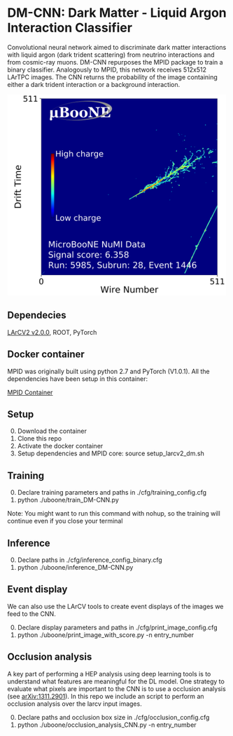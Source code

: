 # DM-CNN: Dark Matter - Liquid Argon Interaction Classifier

Convolutional neural network aimed to discriminate dark matter interactions with liquid argon (dark trident scattering) from 
neutrino interactions and from cosmic-ray muons. DM-CNN repurposes the MPID package to 
train a binary classifier. Analogously to MPID, this network receives 512x512 LArTPC images. The CNN returns the probability
of the image containing either a dark trident interaction or a background interaction. 


<img src="https://github.com/lmlepin9/DM-CNN/blob/master/lib/run1_NuMI_beamon_larcv_cropped_ENTRY_4204_colorbar_logit.png" width="500">

## Dependecies
[LArCV2 v2.0.0](https://github.com/DeepLearnPhysics/larcv2),
ROOT,
PyTorch

## Docker container

MPID was originally built using python 2.7 and PyTorch (V1.0.1). All the dependencies 
have been setup in this container:

[MPID Container](https://hub.docker.com/repository/docker/lmlepin9/lm_larcv2/general)

## Setup
0. Download the container 
1. Clone this repo 
2. Activate the docker container
3. Setup dependencies and MPID core: source setup_larcv2_dm.sh 

## Training
0. Declare training parameters and paths in ./cfg/training_config.cfg 
2. python ./uboone/train_DM-CNN.py 

Note: You might want to run this command with nohup, so the training will continue even if you close your terminal 

## Inference
0. Declare paths in ./cfg/inference_config_binary.cfg 
1. python ./uboone/inference_DM-CNN.py

## Event display

We can also use the LArCV tools to create event displays 
of the images we feed to the CNN. 

0. Declare display parameters and paths in ./cfg/print_image_config.cfg
1. python ./uboone/print_image_with_score.py -n entry_number

## Occlusion analysis

A key part of performing a HEP analysis using deep learning tools is to understand
what features are meaningful for the DL model. One strategy to evaluate what pixels
are important to the CNN is to use a occlusion analysis (see [arXiv:1311.2901](https://arxiv.org/abs/1311.2901)). In this repo we include
an script to perform an occlusion analysis over the larcv input images. 

0. Declare paths and occlusion box size in ./cfg/occlusion_config.cfg 
1. python ./uboone/occlusion_analysis_CNN.py -n entry_number 

